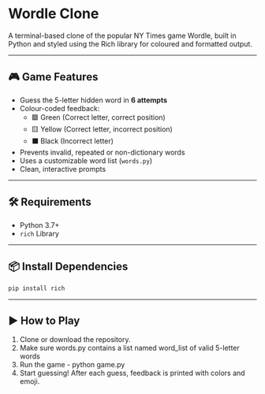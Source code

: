 # Wordle Clone
A terminal-based clone of the popular NY Times game Wordle, built in Python and styled using the Rich library for coloured and formatted output.

---

## 🎮 Game Features
- Guess the 5-letter hidden word in **6 attempts**
- Colour-coded feedback:
  - 🟩 Green (Correct letter, correct position)
  - 🟨 Yellow (Correct letter, incorrect position)
  - ⬛ Black (Incorrect letter)
- Prevents invalid, repeated or non-dictionary words
- Uses a customizable word list (`words.py`)
- Clean, interactive prompts

---

## 🛠 Requirements
- Python 3.7+
- `rich` Library

---

## 📦 Install Dependencies
```bash
pip install rich
```

---

## ▶️ How to Play
1. Clone or download the repository.
2. Make sure words.py contains a list named word_list of valid 5-letter words
3. Run the game - python game.py
4. Start guessing! After each guess, feedback is printed with colors and emoji.
